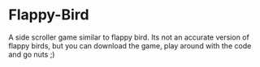 # Flappy-Bird
A side scroller game similar to flappy bird.
Its not an accurate version of flappy birds, but you can download the game, play around with the code and go nuts ;)
